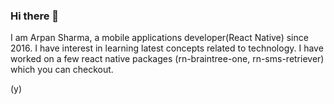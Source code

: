 ### Hi there 👋

I am Arpan Sharma, a mobile applications developer(React Native) since 2016. I have interest in learning latest concepts related to technology. I have worked on a few react native packages (rn-braintree-one, rn-sms-retriever) which you can checkout.

(y)
